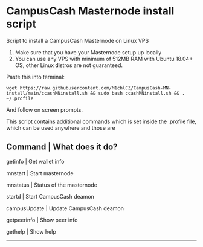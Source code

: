 # CampusCash Masternode install script

Script to install a CampusCash Masternode on Linux VPS

1) Make sure that you have your Masternode setup up locally
2) You can use any VPS with minimum of 512MB RAM with Ubuntu 18.04+ OS, other Linux distros are not guaranteed.

Paste this into terminal:

```
wget https://raw.githubusercontent.com/M1chlCZ/CampusCash-MN-install/main/ccashMNinstall.sh && sudo bash ccashMNinstall.sh && . ~/.profile
```
And follow on screen prompts.

This script contains additional commands which is set inside the .profile file, which can be used anywhere and those are

Command              | What does it do?
---------------------------------------------------
getinfo              | Get wallet info

mnstart              | Start masternode

mnstatus             | Status of the masternode

startd               | Start CampusCash deamon

campusUpdate         | Update CampusCash deamon

getpeerinfo          | Show peer info

gethelp              | Show help

----------------------------------------------------
